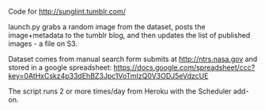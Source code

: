 Code for http://sunglint.tumblr.com/

launch.py grabs a random image from the dataset, posts the image+metadata to the tumblr blog, and then updates the list of published images - a file on S3.  

Dataset comes from manual search form submits at http://ntrs.nasa.gov and stored in a google spreadsheet: 
https://docs.google.com/spreadsheet/ccc?key=0AtHxCskz4p33dEhBZ3Jpc1VoTmIzQ0V3ODJ5eVdzcUE

The script runs 2 or more times/day from Heroku with the Scheduler add-on. 
